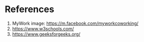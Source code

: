 # References 
1. MyWork image: https://m.facebook.com/myworkcoworking/
2. https://www.w3schools.com/
3. https://www.geeksforgeeks.org/